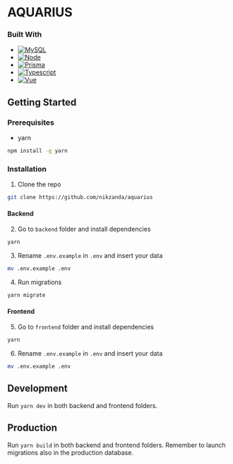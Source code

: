 # AQUARIUS

### Built With

* [![MySQL][MySQL]][MySQL-url]
* [![Node][Node.js]][Node-url]
* [![Prisma][Prisma]][Prisma-url]
* [![Typescript][Typescript]][Typescript-url]
* [![Vue][Vue.js]][Vue-url]

<!-- Getting Started -->
## Getting Started

### Prerequisites

* yarn
```sh
npm install -g yarn
```

### Installation
1. Clone the repo
```sh
git clone https://github.com/nikzanda/aquarius
```

#### Backend

2. Go to `backend` folder and install dependencies
```sh
yarn
```

3. Rename `.env.example` in `.env` and insert your data
```sh
mv .env.example .env
```

4. Run migrations
```sh
yarn migrate
```

#### Frontend

5. Go to `frontend` folder and install dependencies
```sh
yarn
```

6. Rename `.env.example` in `.env` and insert your data
```sh
mv .env.example .env
```

## Development
Run `yarn dev` in both backend and frontend folders.

## Production
Run `yarn build` in both backend and frontend folders. Remember to launch migrations also in the production database.

<!-- MARKDOWN LINKS & IMAGES -->
[MySQL]: https://img.shields.io/badge/MySQL-005C84?style=for-the-badge&logo=mysql&logoColor=white
[MySQL-url]: https://www.mysql.com/
[Node.js]: https://img.shields.io/badge/Node.js-43853D?style=for-the-badge&logo=node.js&logoColor=white
[Node-url]: https://nodejs.dev/
[Prisma]: https://www.prisma.io/
[Prisma-url]: https://img.shields.io/badge/Prisma-3982CE?style=for-the-badge&logo=Prisma&logoColor=white
[Typescript]: https://img.shields.io/badge/TypeScript-007ACC?style=for-the-badge&logo=typescript&logoColor=white
[TypeScript-url]: https://www.typescriptlang.org/
[Vue.js]: https://img.shields.io/badge/Vue.js-35495E?style=for-the-badge&logo=vuedotjs&logoColor=4FC08D
[Vue-url]: https://vuejs.org/